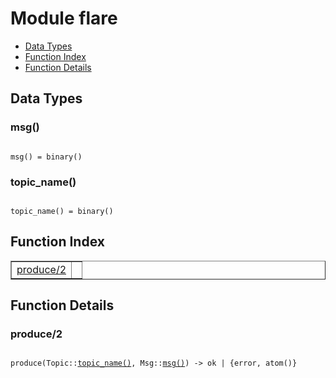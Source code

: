 

# Module flare #
* [Data Types](#types)
* [Function Index](#index)
* [Function Details](#functions)

<a name="types"></a>

## Data Types ##




### <a name="type-msg">msg()</a> ###


<pre><code>
msg() = binary()
</code></pre>




### <a name="type-topic_name">topic_name()</a> ###


<pre><code>
topic_name() = binary()
</code></pre>

<a name="index"></a>

## Function Index ##


<table width="100%" border="1" cellspacing="0" cellpadding="2" summary="function index"><tr><td valign="top"><a href="#produce-2">produce/2</a></td><td></td></tr></table>


<a name="functions"></a>

## Function Details ##

<a name="produce-2"></a>

### produce/2 ###

<pre><code>
produce(Topic::<a href="#type-topic_name">topic_name()</a>, Msg::<a href="#type-msg">msg()</a>) -&gt; ok | {error, atom()}
</code></pre>
<br />

